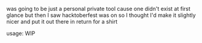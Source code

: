 was going to be just a personal private tool cause one didn't exist at first glance
but then I saw hacktoberfest was on
so I thought I'd make it slightly nicer and put it out there in return for a shirt

usage: WIP
